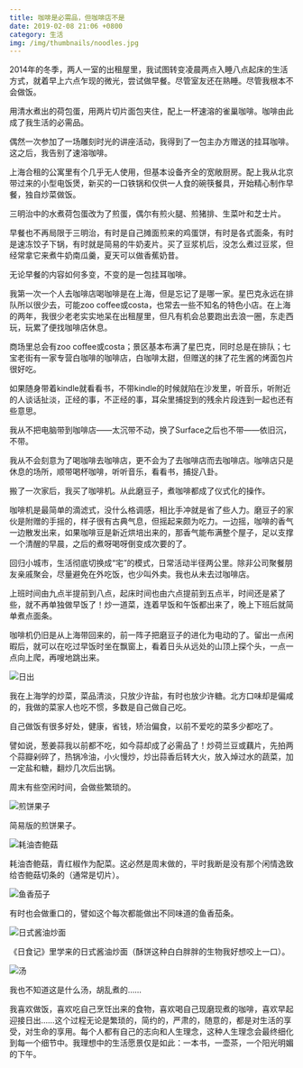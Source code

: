 ```yaml
---
title: 咖啡是必需品，但咖啡店不是
date: 2019-02-08 21:06 +0800
category: 生活
img: /img/thumbnails/noodles.jpg
---
```

2014年的冬季，两人一室的出租屋里，我试图转变凌晨两点入睡八点起床的生活方式，就着早上六点乍现的微光，尝试做早餐。尽管室友还在熟睡。尽管我根本不会做饭。

<!--more-->

用清水煮出的荷包蛋，用两片切片面包夹住，配上一杯速溶的雀巢咖啡。咖啡由此成了我生活的必需品。

偶然一次参加了一场雕刻时光的讲座活动，我得到了一包主办方赠送的挂耳咖啡。这之后，我告别了速溶咖啡。

上海合租的公寓里有个几乎无人使用，但基本设备齐全的宽敞厨房。配上我从北京带过来的小型电饭煲，新买的一口铁锅和仅供一人食的碗筷餐具，开始精心制作早餐，独自炒菜做饭。

三明治中的水煮荷包蛋改为了煎蛋，偶尔有煎火腿、煎猪排、生菜叶和芝士片。

早餐也不再局限于三明治，有时是自己摊面煎来的鸡蛋饼，有时是各式面条，有时是速冻饺子下锅，有时就是简易的牛奶麦片。买了豆浆机后，没怎么煮过豆浆，但经常拿它来煮牛奶南瓜羹，夏天可以做香蕉奶昔。

无论早餐的内容如何多变，不变的是一包挂耳咖啡。

我第一次一个人去咖啡店喝咖啡是在上海，但是忘记了是哪一家。星巴克永远在排队所以很少去，可能zoo coffee或costa，也常去一些不知名的特色小店。在上海的两年，我很少老老实实地呆在出租屋里，但凡有机会总要跑出去浪一圈，东走西玩，玩累了便找咖啡店休息。

商场里总会有zoo coffee或costa；景区基本布满了星巴克，同时总是在排队；七宝老街有一家专营白咖啡的咖啡店，白咖啡太甜，但赠送的抹了花生酱的烤面包片很好吃。

如果随身带着kindle就看看书，不带kindle的时候就陷在沙发里，听音乐，听附近的人谈话扯淡，正经的事，不正经的事，耳朵里捕捉到的残余片段连到一起也还有些意思。

我从不把电脑带到咖啡店——太沉带不动，换了Surface之后也不带——依旧沉，不带。

我从不会刻意为了喝咖啡去咖啡店，更不会为了去咖啡店而去咖啡店。咖啡店只是休息的场所，顺带喝杯咖啡，听听音乐，看看书，捕捉八卦。

搬了一次家后，我买了咖啡机。从此磨豆子，煮咖啡都成了仪式化的操作。

咖啡机是最简单的滴滤式，没什么格调感，相比手冲就是省了些人力。磨豆子的家伙是附赠的手摇的，样子很有古典气息，但摇起来颇为吃力。一边摇，咖啡的香气一边散发出来，如果咖啡豆是新近烘培出来的，那香气能布满整个屋子，足以支撑一个清醒的早晨，之后的煮呀喝呀倒变成次要的了。

回归小城市，生活彻底切换成“宅”的模式，日常活动半径两公里。除非公司聚餐朋友亲戚聚会，尽量避免在外吃饭，也少叫外卖。我也从未去过咖啡店。

上班时间由九点半提前到八点，起床时间也由六点提前到五点半，时间还是紧了些，就不再单独做早饭了！炒一道菜，连着早饭和午饭都出来了，晚上下班后就简单煮点面条。

咖啡机仍旧是从上海带回来的，前一阵子把磨豆子的进化为电动的了。留出一点闲暇后，就可以在吃过早饭时坐在飘窗上，看着日头从远处的山顶上探个头，一点一点向上爬，再嗖地跳出来。

![日出](/img/coffee/morning.jpg)

我在上海学的炒菜，菜品清淡，只放少许盐，有时也放少许糖。北方口味却是偏咸的，我做的菜家人也吃不惯，多数是自己做自己吃。

自己做饭有很多好处，健康，省钱，矫治偏食，以前不爱吃的菜多少都吃了。

譬如说，葱姜蒜我以前都不吃，如今蒜却成了必需品了！炒荷兰豆或藕片，先拍两个蒜瓣剁碎了，热锅冷油，小火慢炒，炒出蒜香后转大火，放入焯过水的蔬菜，加一定盐和糖，翻炒几次后出锅。

周末有些空闲时间，会做些繁琐的。

![煎饼果子](/img/coffee/pancake.jpg)

简易版的煎饼果子。

![耗油杏鲍菇](/img/coffee/mashroom.jpg)

耗油杏鲍菇，青红椒作为配菜。这必然是周末做的，平时我断是没有那个闲情逸致给杏鲍菇切条的（通常是切片）。

![鱼香茄子](/img/coffee/eggplant.jpg)

有时也会做重口的，譬如这个每次都能做出不同味道的鱼香茄条。

![日式酱油炒面](/img/coffee/noodles.jpg)

《日食记》里学来的日式酱油炒面（酥饼这种白白胖胖的生物我好想咬上一口）。

![汤](/img/coffee/soap.jpg)

我也不知道这是什么汤，胡乱煮的……

我喜欢做饭，喜欢吃自己烹饪出来的食物，喜欢喝自己现磨现煮的咖啡，喜欢早起迎接日出……这个过程无论是繁琐的，简约的，严肃的，随意的，都是对生活的享受，对生命的享用。每个人都有自己的志向和人生理念，这种人生理念会最终细化到每一个细节中。我理想中的生活愿景仅是如此：一本书，一壶茶，一个阳光明媚的下午。
